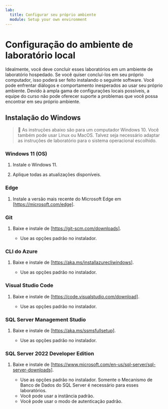 ```yaml
---
lab:
  title: Configurar seu próprio ambiente
  module: Setup your own environment
---
```


# Configuração do ambiente de laboratório local

Idealmente, você deve concluir esses laboratórios em um ambiente de laboratório hospedado. Se você quiser concluí-los em seu próprio computador, isso poderá ser feito instalando o seguinte software. Você pode enfrentar diálogos e comportamento inesperados ao usar seu próprio ambiente. Devido à ampla gama de configurações locais possíveis, a equipe do curso não pode oferecer suporte a problemas que você possa encontrar em seu próprio ambiente.

## Instalação do Windows

> &#128221; As instruções abaixo são para um computador Windows 10. Você também pode usar Linux ou MacOS. Talvez seja necessário adaptar as instruções de laboratório para o sistema operacional escolhido.

### Windows 11 (OS)

1. Instale o Windows 11.

1. Aplique todas as atualizações disponíveis.

### Edge

1. Instale a versão mais recente do Microsoft Edge em [https://microsoft.com/edge].

### Git

1. Baixe e instale de [https://git-scm.com/downloads].

    - Use as opções padrão no instalador.

### CLI do Azure

1. Baixe e instale de [https://aka.ms/installazurecliwindows].

    - Use as opções padrão no instalador.

### Visual Studio Code

1. Baixe e instale de [https://code.visualstudio.com/download].

    - Use as opções padrão no instalador.

### SQL Server Management Studio

1. Baixe e instale de [https://aka.ms/ssmsfullsetup].

    - Use as opções padrão no instalador.

### SQL Server 2022 Developer Edition

1. Baixe e instale de [https://www.microsoft.com/en-us/sql-server/sql-server-downloads].

    - Use as opções padrão no instalador. Somente o Mecanismo de Banco de Dados do SQL Server é necessário para esses laboratórios.
    - Você pode usar a instância padrão.
    - Você pode usar o modo de autenticação padrão.

